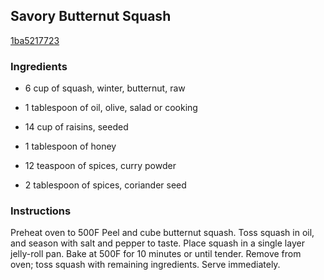 ## Savory Butternut Squash

[1ba5217723](http://www.food.com/recipe/savory-butternut-squash-357883)

### Ingredients

 - 6 cup of squash, winter, butternut, raw

 - 1 tablespoon of oil, olive, salad or cooking

 - 14 cup of raisins, seeded

 - 1 tablespoon of honey

 - 12 teaspoon of spices, curry powder

 - 2 tablespoon of spices, coriander seed

### Instructions

Preheat oven to 500F Peel and cube butternut squash. Toss squash in oil, and season with salt and pepper to taste. Place squash in a single layer jelly-roll pan. Bake at 500F for 10 minutes or until tender. Remove from oven; toss squash with remaining ingredients. Serve immediately.